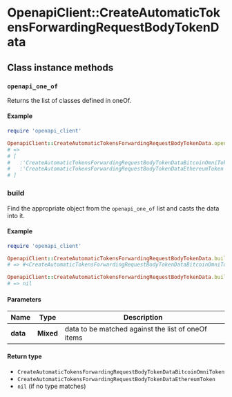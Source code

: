 # OpenapiClient::CreateAutomaticTokensForwardingRequestBodyTokenData

## Class instance methods

### `openapi_one_of`

Returns the list of classes defined in oneOf.

#### Example

```ruby
require 'openapi_client'

OpenapiClient::CreateAutomaticTokensForwardingRequestBodyTokenData.openapi_one_of
# =>
# [
#   :'CreateAutomaticTokensForwardingRequestBodyTokenDataBitcoinOmniToken',
#   :'CreateAutomaticTokensForwardingRequestBodyTokenDataEthereumToken'
# ]
```

### build

Find the appropriate object from the `openapi_one_of` list and casts the data into it.

#### Example

```ruby
require 'openapi_client'

OpenapiClient::CreateAutomaticTokensForwardingRequestBodyTokenData.build(data)
# => #<CreateAutomaticTokensForwardingRequestBodyTokenDataBitcoinOmniToken:0x00007fdd4aab02a0>

OpenapiClient::CreateAutomaticTokensForwardingRequestBodyTokenData.build(data_that_doesnt_match)
# => nil
```

#### Parameters

| Name | Type | Description |
| ---- | ---- | ----------- |
| **data** | **Mixed** | data to be matched against the list of oneOf items |

#### Return type

- `CreateAutomaticTokensForwardingRequestBodyTokenDataBitcoinOmniToken`
- `CreateAutomaticTokensForwardingRequestBodyTokenDataEthereumToken`
- `nil` (if no type matches)

